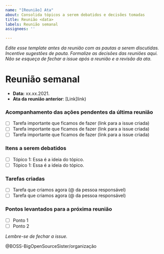 ```yaml
---
name: "[Reunião] Ata"
about: Consolida tópicos a serem debatidos e decisões tomadas
title: Reunião <data>
labels: Reunião semanal
assignees: ''

---
```


_Edite esse template antes da reunião com as pautas a serem discutidas. Incentive sugestões de pauta. Formalize as decisões das reuniões aqui. Não se esqueça de fechar a issue após a reunião e a revisão da ata._

# Reunião semanal

- **Data:** xx.xx.2021.
- **Ata da reunião anterior**: [Link]link)

### Acompanhamento das ações pendentes da última reunião

- [ ] Tarefa importante que ficamos de fazer (link para a issue criada)
- [ ] Tarefa importante que ficamos de fazer (link para a issue criada)
- [ ] Tarefa importante que ficamos de fazer (link para a issue criada)

### Itens a serem debatidos

- [ ]  Tópico 1: Essa é a ideia do tópico.
- [ ]  Tópico 1: Essa é a ideia do tópico.

### Tarefas criadas

- [ ] Tarefa que criamos agora (@ da pessoa responsável)
- [ ] Tarefa que criamos agora (@ da pessoa responsável)

### Pontos levantados para a próxima reunião
- [ ] Ponto 1
- [ ] Ponto 2

_Lembre-se de fechar a issue._

@BOSS-BigOpenSourceSister/organização
